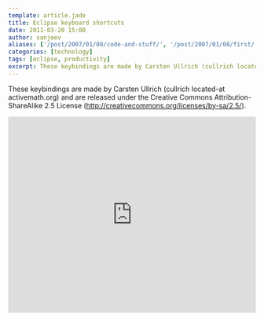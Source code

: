 ```yaml
---
template: article.jade
title: Eclipse keyboard shortcuts
date: 2011-03-20 15:00
author: sanjeev
aliases: ['/post/2007/01/08/code-and-stuff/', '/post/2007/01/08/first/', '/post/2008/01/08/first']
categories: [technology]
tags: [eclipse, productivity]
excerpt: These keybindings are made by Carsten Ullrich (cullrich located-at activemath.org) and are released under the Creative Commons Attribution-ShareAlike 2.5 License (http://creativecommons.org/licenses/by-sa/2.5/).
---
```

These keybindings are made by Carsten Ullrich (cullrich located-at activemath.org) and are released under the Creative Commons Attribution-ShareAlike 2.5 License (http://creativecommons.org/licenses/by-sa/2.5/).

<iframe width='100%' height='400' frameborder='0' src='https://docs.google.com/spreadsheet/pub?key=0Ag_VihEyeaIudF9sREdTVi1XWmxGN0RFcXNCTFJSS2c&single=true&gid=0&output=html&widget=true'></iframe>
